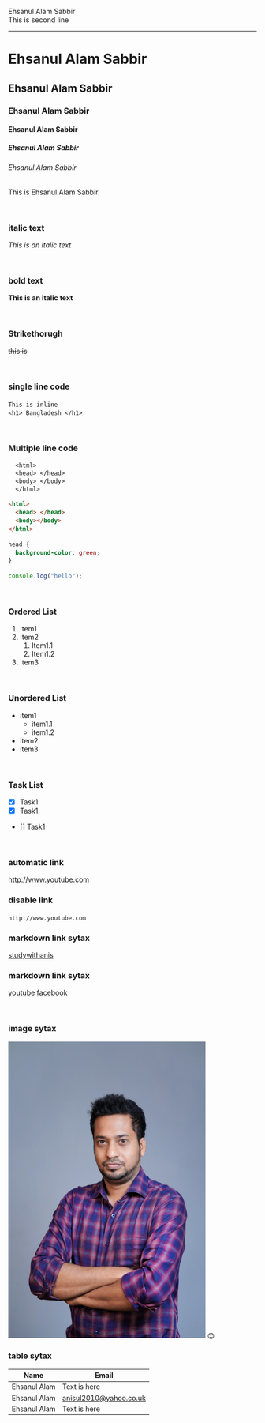 <!--markdown tutorial-->

Ehsanul Alam Sabbir<br/>
This is second line

---

# Ehsanul Alam Sabbir

## Ehsanul Alam Sabbir

### Ehsanul Alam Sabbir

#### Ehsanul Alam Sabbir

##### Ehsanul Alam Sabbir

###### Ehsanul Alam Sabbir

<p>This is Ehsanul Alam Sabbir.</p>

<br/>

### italic text

_This is an italic text_

<br/>

### bold text

**This is an italic text**

<br/>

### Strikethorugh

~~this is~~

<br/>

### single line code

`This is inline`  
`<h1> Bangladesh </h1>`

<br/>

### Multiple line code

```
  <html>
  <head> </head>
  <body> </body>
  </html>
```

```html
<html>
  <head> </head>
  <body></body>
</html>
```

```css
head {
  background-color: green;
}
```

```javascript
console.log("hello");
```

<br/>

### Ordered List

1. Item1
2. Item2
   1. Item1.1
   2. Item1.2
3. Item3

<br/>

### Unordered List

- item1
  - item1.1
  - item1.2
- item2
- item3

<br/>

### Task List

- [x] Task1
- [x] Task1
- [] Task1

<br/>

### automatic link

http://www.youtube.com

### disable link

`http://www.youtube.com`

### markdown link sytax

[studywithanis](http://www.youtube.com)

### markdown link sytax

[youtube][websitelink]
[facebook][facebooklink]

<br/>

### image sytax

<!-- ![profile](./images/me.jpg) -->
<img src="./images/me.JPG" width="400" title="profile image"/>
😊

<br/>

### table sytax

| Name         | Email                  |
| ------------ | ---------------------- |
| Ehsanul Alam | Text is here           |
| Ehsanul Alam | anisul2010@yahoo.co.uk |
| Ehsanul Alam | Text is here           |

<!-- all link is here -->

[websitelink]: http://www.youtube.com
[facebooklink]: https://www.facebook.com/

